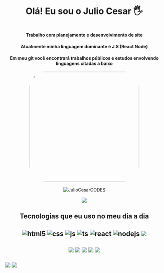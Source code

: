  
   <h1 align= "center">Olá! Eu sou o Julio Cesar 🖐️<h1>

   <h4 align="center" text-align= "justify">Trabalho com planejamento e desenvolvimento de site </h4>
   <h4 align="center" text-align= "justify">Atualmente minha linguagem dominante é J.S (React Node)</h4>
   <h4 align = "center">Em meu git você encontrará trabalhos públicos e estudos envolvendo linguagens citadas a baixo</h4>

   <div align="center">
  <img align="center" width="350" style="border-radius:50px;" src="https://gifs.eco.br/wp-content/uploads/2022/11/gifs-de-programador-17.gif">
  </div>

<br/>



<div align="center">
  <img src="https://github-profile-trophy.vercel.app/?username=JulioCesarCODES&theme=onedark&title=Followers,Issues,Star,Commit,Repository,Language,PullRequest" alt="JulioCesarCODES" />
</div>

<br/>

<div align="center">
  <img src="https://github-readme-stats.vercel.app/api?username=JulioCesarCODES&show_icons=true&theme=dracula&count_private=true">
</div>

<h2 align= "center"> Tecnologias que eu uso no meu dia a dia <h2>

<div align="center" style="display: inline_block">
  <img align="center" alt="html5" src="https://img.shields.io/badge/HTML5-E34F26?style=for-the-badge&logo=html5&logoColor=white" />
  <img align="center" alt="css" src="https://img.shields.io/badge/CSS3-1572B6?style=for-the-badge&logo=css3&logoColor=white" />
  <img align="center" alt="js" src="https://img.shields.io/badge/JavaScript-F7DF1E?style=for-the-badge&logo=javascript&logoColor=black" />
  <img align="center" alt="ts" src="https://img.shields.io/badge/TypeScript-007ACC?style=for-the-badge&logo=typescript&logoColor=white" />
  <img align="center" alt="react" src="https://img.shields.io/badge/React-20232A?style=for-the-badge&logo=react&logoColor=61DAFB" />
  <img align="center" alt="nodejs" src="https://img.shields.io/badge/Node.js-43853D?style=for-the-badge&logo=node.js&logoColor=white" />
  <img align="center" src="https://img.shields.io/badge/Bootstrap-563D7C?style=for-the-badge&logo=bootstrap&logoColor=white">
 <br>
 <br>
 <img align="center" src="https://img.shields.io/badge/MongoDB-4EA94B?style=for-the-badge&logo=mongodb&logoColor=white">
 <img align="center" src="https://img.shields.io/badge/MySQL-00000F?style=for-the-badge&logo=mysql&logoColor=white">
 <img align="center" src="https://img.shields.io/badge/PostgreSQL-316192?style=for-the-badge&logo=postgresql&logoColor=white">
 <img align="center" src="https://img.shields.io/badge/CSS-239120?&style=for-the-badge&logo=css3&logoColor=white">
 <img align="center" src="https://img.shields.io/badge/Python-14354C?style=for-the-badge&logo=python&logoColor=white">
</div>
<br/>

<div>
  <img src="https://github-readme-stats.vercel.app/api/top-langs/?username=JulioCesarCODES&size_weight=0.5&count_weight=0.5">
  <img src="https://github-readme-stats.vercel.app/api/top-langs/?username=anuraghazra&size_weight=0.5&count_weight=0.5">
</div>
